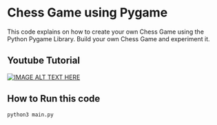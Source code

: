 # Chess Game using Pygame
This code explains on how to create your own Chess Game using the Python Pygame Library.
Build your own Chess Game and experiment it.

## Youtube Tutorial
[![IMAGE ALT TEXT HERE](https://img.youtube.com/vi/yeBOopkWqe0/0.jpg)](https://www.youtube.com/watch?v=yeBOopkWqe0)

## How to Run this code
`` python3 main.py ``